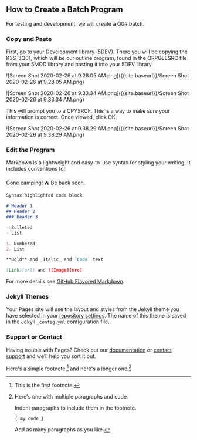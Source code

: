 ## How to Create a Batch Program

For testing and development, we will create a Q0# batch.

### Copy and Paste

First, go to your Development library (5DEV). There you will be copying the K3S_3Q01, which will be our outline program, found in the QRPGLESRC file from your 5MOD library and pasting it into your 5DEV library.



![Screen Shot 2020-02-26 at 9.28.05 AM.png]({{site.baseurl}}/Screen Shot 2020-02-26 at 9.28.05 AM.png)

![Screen Shot 2020-02-26 at 9.33.34 AM.png]({{site.baseurl}}/Screen Shot 2020-02-26 at 9.33.34 AM.png)


This will prompt you to a CPYSRCF. This is a way to make sure your information is correct. Once viewed, click OK.


![Screen Shot 2020-02-26 at 9.38.29 AM.png]({{site.baseurl}}/Screen Shot 2020-02-26 at 9.38.29 AM.png)


### Edit the Program 

Markdown is a lightweight and easy-to-use syntax for styling your writing. It includes conventions for

Gone camping! :tent: Be back soon.

```markdown
Syntax highlighted code block

# Header 1
## Header 2
### Header 3

- Bulleted
- List

1. Numbered
2. List

**Bold** and _Italic_ and `Code` text

[Link](url) and ![Image](src)
```

For more details see [GitHub Flavored Markdown](https://guides.github.com/features/mastering-markdown/).

### Jekyll Themes

Your Pages site will use the layout and styles from the Jekyll theme you have selected in your [repository settings](https://github.com/ciaramejia3/test.github.io/settings). The name of this theme is saved in the Jekyll `_config.yml` configuration file.

### Support or Contact

Having trouble with Pages? Check out our [documentation](https://help.github.com/categories/github-pages-basics/) or [contact support](https://github.com/contact) and we’ll help you sort it out.

Here's a simple footnote,[^hello] and here's a longer one.[^bignote]

[^hello]: This is the first footnote.

[^bignote]: Here's one with multiple paragraphs and code.

    Indent paragraphs to include them in the footnote.

    `{ my code }`

    Add as many paragraphs as you like.
